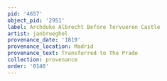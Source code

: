 ```yaml
---
pid: '4657'
object_pid: '2951'
label: Archduke Albrecht Before Tervueren Castle
artist: janbrueghel
provenance_date: '1819'
provenance_location: Madrid
provenance_text: Transferred to The Prado
collection: provenance
order: '0140'
---
```

